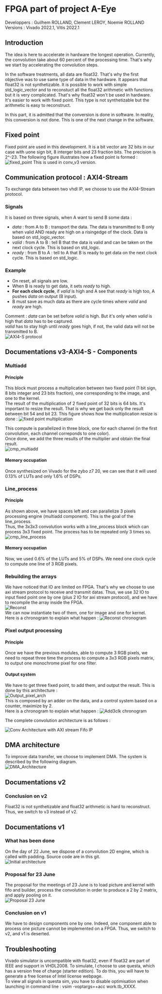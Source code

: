 # FPGA part of project A-Eye
Developpers : Guilhem ROLLAND, Clement LEROY, Noemie ROLLAND  
Versions : Vivado 2022.1, Vitis 2022.1  

## Introduction  
The idea is here to accelerate in hardware the longest operation. Currently, the convolution take about 60 percent of the processing time. That's why we start by accelerating the convolution steps.  

In the software treatments, all data are float32. That's why the first objective was to use same type of data in the hardware. It appears that float32 is not synthetizable. It is possible to work with simple std_logic_vector and to reconstuct all the float32 arithmetic with functions but it is very complicated. That's why float32 won't be used in hardware.
It's easier to work with fixed point. This type is not synthetizable but the arithmetic is easy to reconstruct.  

In this part, it is admitted that the conversion is done in software. In reality, this conversion is not done. This is one of the next change in the software.

## Fixed point
Fixed point are used in this development. It is a bit vector are 32 bits in our case with uone sign bit, 8 interger bits and 23 fraction bits. The precision is 2^-23.
The following figure illustrates how a fixed point is formed :  
![fixed_point](./diagrams/out/archi_v2/fixed_point.png)
This is used in conv_v3 version.  



## Communication protocol : AXI4-Stream 
To exchange data between two vhdl IP, we choose to use the AXI4-Stream protocol.  
### Signals
It is based on three signals, when A want to send B some data :  
- *data* : from A to B : transport the data. The data is transmitted to B only when valid AND ready are high on a risingedge of the clock. Data is based on std_logic_vector.
- *valid* : from A to B : tell B that the data is valid and can be taken on the next clock cycle. This is based on std_logic.
- *ready* : from B to A : tell to A that B is ready to get data on the next clock cycle. This is based on std_logic.  
### Example
- On reset, all signals are low.  
- When B is ready to get data, it sets *ready* to high.
- **For each clock cycle**, if *valid* is high and A see that *ready* is high too, A pushes *data* on output (B input).  
- B must save as much data as there are cycle times where *valid* and *ready* are high.  

Comment : *data* can be set before *valid* is high. But it's only when *valid* is high that *data* has to be captured.  
*valid* has to stay high until *ready* goes high, if not, the valid data will not be transmitted to B.  
![AXI4-S protocol](./diagrams/out/archi_v2/AXI4-S.png)

## Documentations v3-AXI4-S - Components  

### Multiadd  
#### Principle  
This block must process a multiplication between two fixed point (1 bit sign, 8 bits integer and 23 bits fraction), one corresponding to the image, and one to the kernel.  
The result of the multiplication of 2 fixed point of 32 bits is 64 bits. It's important to resize the result. That is why we get back only the result between bit 54 and bit 23.
This figure shows how the multiplication resize is done :
![fixed point multiplication](./diagrams/out/archi_v2/fixed_point_multiplication.png)

This compute is parallelized in three block, one for each channel (in the first convolution, each channel correponds to one color).  
Once done, we add the three results of the multiplier and obtain the final result.  
![cmp_multiadd](./diagrams/out/archi_v2/multiadd.png)  
#### Memory occupation  
Once synthesized on Vivado for the zybo z7 20, we can see that it will used 0.13% of LUTs and only 1.6% of DSPs.  

### Line_process  
#### Principle  
As shown above, we have spaces left and can parallelize 3 pixels processing engine (multiadd component). This is the goal of the line_process.  
Thus, the 3x3x3 convolution works with a line_process block which can process 3x3 fixed point. The process has to be repeated only 3 times so.  
![cmp_line_process](./diagrams/out/archi_v2/line_process.png)  
#### Memory occupation  
Now, we used 0.6% of the LUTs and 5% of DSPs.  We need one clock cycle to compute one line of 3 RGB pixels.  

### Rebuilding the arrays  
We have noticed that IO are limited on FPGA. That's why we choose to use axi stream protocol to receive and transmit datas. Thus, we use 32 IO to input fixed point one by one (plus 2 IO for axi stream protocol), and we have to recompile the array inside the FPGA.  
![Reconst](./diagrams/out/archi_v2/reconst.png)  
We can now instantiate two of them, one for image and one for kernel.  
Here is a chronogram to explain what happen :
![Reconst chronogram](./diagrams/out/archi_v2/reconst_chrono.png)  


### Pixel output processing  
#### Principle  
Once we have the previous modules, able to compute 3 RGB pixels, we need to repeat three time the process to compute a 3x3 RGB pixels matrix, to output one monochrome pixel for one filter.  
#### Output system  
We have to get three fixed point, to add them, and output the result. This is done by this architecture :  
![Output_pixel_arch](./diagrams/out/archi_v2/adder_3_clk.png)  
This is composed by an adder on the data, and a control system based on a counter, maximize by 2.  
Here is a chronogram to explain what happen :
![Add3clk chronogram](./diagrams/out/archi_v2/add3clk_chrono.png)  

 
The complete convolution architecture is as follows :  
  
![Conv Architecture with AXI stream Fifo IP](./diagrams/out/archi_v2/archi_conv_axi_fifo.png) 

## DMA architecture  
To improve data transfer, we choose to implement DMA. The system is described by the following diagram.  
![DMA_Architecture](./diagrams/out/archi_v2/DMA%20data%20transfert%20for%20convolution.png)  
  
## Documentations v2  
### Conclusion on v2  
Float32 is not synthetizable and float32 arithmetic is hard to reconstruct. Thus, we switch to v3 instead of v2.

## Documentations v1  
### What has been done
On the day of 22 June, we dispose of a convolution 2D engine, which is called with padding. Source code are in this git.  
![Initial architecture](./diagrams/out/architecture/initial_22_June.png)  
### Proposal for 23 June
The proposal for the meetings of 23 June is to load picture and kernel with fifo and builder, process the convolution in order to produce a 2 by 2 matrix, and apply pooling on it.  
![Proposal 23 June](./diagrams/out/architecture/proposal_23_June.png)  
### Conclusion on v1
We have to design components one by one. Indeed, one component able to process one picture cannot be implemented on a FPGA. Thus, we switch to v2, and v1 is deserted.    

## Troubleshooting
Vivado simulator is uncompatible with float32, even if float32 are part of IEEE and support in VHDL2008. To simulate, I choose to use questa, which has a version free of charge (starter edition). To do this, you will have to generate a free license of Intel license webpage.  
To view all signals in questa sim, you have to disable optimisation when launching in command line : vsim -voptargs=+acc work.tb_XXXX.  
